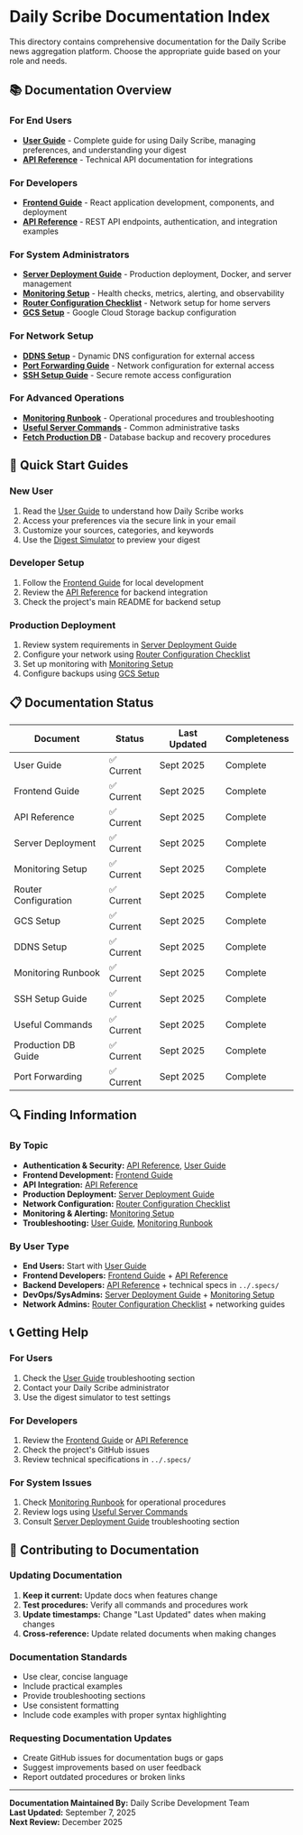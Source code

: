 # Daily Scribe Documentation Index

This directory contains comprehensive documentation for the Daily Scribe news aggregation platform. Choose the appropriate guide based on your role and needs.

## 📚 Documentation Overview

### For End Users
- **[User Guide](user-guide.md)** - Complete guide for using Daily Scribe, managing preferences, and understanding your digest
- **[API Reference](api-reference.md)** - Technical API documentation for integrations

### For Developers  
- **[Frontend Guide](frontend-guide.md)** - React application development, components, and deployment
- **[API Reference](api-reference.md)** - REST API endpoints, authentication, and integration examples

### For System Administrators
- **[Server Deployment Guide](server-deployment-guide.md)** - Production deployment, Docker, and server management
- **[Monitoring Setup](monitoring-setup.md)** - Health checks, metrics, alerting, and observability
- **[Router Configuration Checklist](router-configuration-checklist.md)** - Network setup for home servers
- **[GCS Setup](gcs-setup.md)** - Google Cloud Storage backup configuration

### For Network Setup
- **[DDNS Setup](ddns-setup.md)** - Dynamic DNS configuration for external access
- **[Port Forwarding Guide](port-forwarding-guide.md)** - Network configuration for external access
- **[SSH Setup Guide](ssh-setup-guide.md)** - Secure remote access configuration

### For Advanced Operations
- **[Monitoring Runbook](monitoring-runbook.md)** - Operational procedures and troubleshooting
- **[Useful Server Commands](useful-server-commands.md)** - Common administrative tasks
- **[Fetch Production DB](fetch-production-db.md)** - Database backup and recovery procedures

## 🚀 Quick Start Guides

### New User
1. Read the [User Guide](user-guide.md) to understand how Daily Scribe works
2. Access your preferences via the secure link in your email
3. Customize your sources, categories, and keywords
4. Use the [Digest Simulator](../frontend/) to preview your digest

### Developer Setup
1. Follow the [Frontend Guide](frontend-guide.md) for local development
2. Review the [API Reference](api-reference.md) for backend integration
3. Check the project's main README for backend setup

### Production Deployment
1. Review system requirements in [Server Deployment Guide](server-deployment-guide.md)
2. Configure your network using [Router Configuration Checklist](router-configuration-checklist.md)
3. Set up monitoring with [Monitoring Setup](monitoring-setup.md)
4. Configure backups using [GCS Setup](gcs-setup.md)

## 📋 Documentation Status

| Document | Status | Last Updated | Completeness |
|----------|--------|--------------|--------------|
| User Guide | ✅ Current | Sept 2025 | Complete |
| Frontend Guide | ✅ Current | Sept 2025 | Complete |
| API Reference | ✅ Current | Sept 2025 | Complete |
| Server Deployment | ✅ Current | Sept 2025 | Complete |
| Monitoring Setup | ✅ Current | Sept 2025 | Complete |
| Router Configuration | ✅ Current | Sept 2025 | Complete |
| GCS Setup | ✅ Current | Sept 2025 | Complete |
| DDNS Setup | ✅ Current | Sept 2025 | Complete |
| Monitoring Runbook | ✅ Current | Sept 2025 | Complete |
| SSH Setup Guide | ✅ Current | Sept 2025 | Complete |
| Useful Commands | ✅ Current | Sept 2025 | Complete |
| Production DB Guide | ✅ Current | Sept 2025 | Complete |
| Port Forwarding | ✅ Current | Sept 2025 | Complete |

## 🔍 Finding Information

### By Topic
- **Authentication & Security:** [API Reference](api-reference.md), [User Guide](user-guide.md)
- **Frontend Development:** [Frontend Guide](frontend-guide.md)
- **API Integration:** [API Reference](api-reference.md)
- **Production Deployment:** [Server Deployment Guide](server-deployment-guide.md)
- **Network Configuration:** [Router Configuration Checklist](router-configuration-checklist.md)
- **Monitoring & Alerting:** [Monitoring Setup](monitoring-setup.md)
- **Troubleshooting:** [User Guide](user-guide.md), [Monitoring Runbook](monitoring-runbook.md)

### By User Type
- **End Users:** Start with [User Guide](user-guide.md)
- **Frontend Developers:** [Frontend Guide](frontend-guide.md) + [API Reference](api-reference.md)
- **Backend Developers:** [API Reference](api-reference.md) + technical specs in `../.specs/`
- **DevOps/SysAdmins:** [Server Deployment Guide](server-deployment-guide.md) + [Monitoring Setup](monitoring-setup.md)
- **Network Admins:** [Router Configuration Checklist](router-configuration-checklist.md) + networking guides

## 📞 Getting Help

### For Users
1. Check the [User Guide](user-guide.md) troubleshooting section
2. Contact your Daily Scribe administrator
3. Use the digest simulator to test settings

### For Developers
1. Review the [Frontend Guide](frontend-guide.md) or [API Reference](api-reference.md)
2. Check the project's GitHub issues
3. Review technical specifications in `../.specs/`

### For System Issues
1. Check [Monitoring Runbook](monitoring-runbook.md) for operational procedures
2. Review logs using [Useful Server Commands](useful-server-commands.md)
3. Consult [Server Deployment Guide](server-deployment-guide.md) troubleshooting section

## 🔄 Contributing to Documentation

### Updating Documentation
1. **Keep it current:** Update docs when features change
2. **Test procedures:** Verify all commands and procedures work
3. **Update timestamps:** Change "Last Updated" dates when making changes
4. **Cross-reference:** Update related documents when making changes

### Documentation Standards
- Use clear, concise language
- Include practical examples
- Provide troubleshooting sections
- Use consistent formatting
- Include code examples with proper syntax highlighting

### Requesting Documentation Updates
- Create GitHub issues for documentation bugs or gaps
- Suggest improvements based on user feedback
- Report outdated procedures or broken links

---

**Documentation Maintained By:** Daily Scribe Development Team  
**Last Updated:** September 7, 2025  
**Next Review:** December 2025
